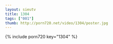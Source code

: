 ```yaml
--- 
layout: sieutv
title: 1304
tags: ["001"]
thumb: http://porn720.net/video/1304/poster.jpg
---
```

{% include porn720 key="1304" %} 
